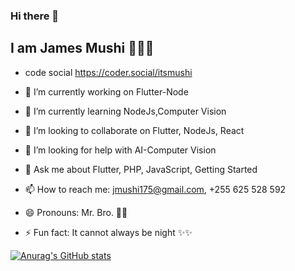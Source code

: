 ### Hi there 👋

## I am James Mushi 👨🏽‍💻



<!-- **itsmushi/itsmushi** is a ✨ _special_ ✨ repository because its `README.md` (this file) appears on your GitHub profile. -->

<!-- Here are some ideas to get you started: -->

- code social  https://coder.social/itsmushi

- 🔭 I’m currently working on Flutter-Node
- 🌱 I’m currently learning NodeJs,Computer Vision
- 👯 I’m looking to collaborate on Flutter, NodeJs, React  
- 🤔 I’m looking for help with AI-Computer Vision
- 💬 Ask me about Flutter, PHP, JavaScript, Getting Started
- 📫 How to reach me: jmushi175@gmail.com, +255 625 528 592
- 😄 Pronouns: Mr.  Bro. 💪💪  
- ⚡ Fun fact: It cannot always be night ✨✨


[![Anurag's GitHub stats](https://github-readme-stats.vercel.app/api?username=itsmushi)](https://github.com/anuraghazra/github-readme-stats)

